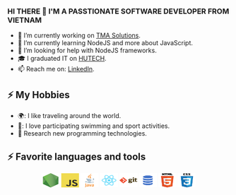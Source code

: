### HI THERE 👋 I'M A PASSTIONATE SOFTWARE DEVELOPER FROM VIETNAM

- 🔭 I’m currently working on [TMA Solutions](https://www.tmasolutions.vn/).
- 🌱 I’m currently learning NodeJS and more about JavaScript.
- 🤔 I’m looking for help with NodeJS frameworks.
- 🎓 I graduated IT on [HUTECH](https://www.hutech.edu.vn/).
- 📫 Reach me on: [LinkedIn](https://www.linkedin.com/in/giabaodev/).

## ⚡ My Hobbies
- 🌍: I like traveling around the world.
- 🏅: I love participating swimming and sport activities.
- :mag_right: Research new programming technologies.

## ⚡ Favorite languages and tools
<p align="center">
<code><img width="40" height="32" src="https://raw.githubusercontent.com/github/explore/80688e429a7d4ef2fca1e82350fe8e3517d3494d/topics/nodejs/nodejs.png"></code>
<code><img width="40" height="32" src="https://raw.githubusercontent.com/github/explore/80688e429a7d4ef2fca1e82350fe8e3517d3494d/topics/javascript/javascript.png"></code>
<code><img width="40" height="32" src="https://raw.githubusercontent.com/github/explore/80688e429a7d4ef2fca1e82350fe8e3517d3494d/topics/java/java.png"></code>
<code><img width="40" height="32" src="https://raw.githubusercontent.com/github/explore/80688e429a7d4ef2fca1e82350fe8e3517d3494d/topics/react/react.png"></code>
<code><img width="40" height="32" src="https://raw.githubusercontent.com/github/explore/80688e429a7d4ef2fca1e82350fe8e3517d3494d/topics/git/git.png"></code>
<code><img width="40" height="32" src="https://raw.githubusercontent.com/github/explore/80688e429a7d4ef2fca1e82350fe8e3517d3494d/topics/sql/sql.png"></code>
<code><img width="40" height="32" src="https://raw.githubusercontent.com/github/explore/80688e429a7d4ef2fca1e82350fe8e3517d3494d/topics/html/html.png"></code>
<code><img width="40" height="32" src="https://raw.githubusercontent.com/github/explore/80688e429a7d4ef2fca1e82350fe8e3517d3494d/topics/css/css.png"></code>
</p>